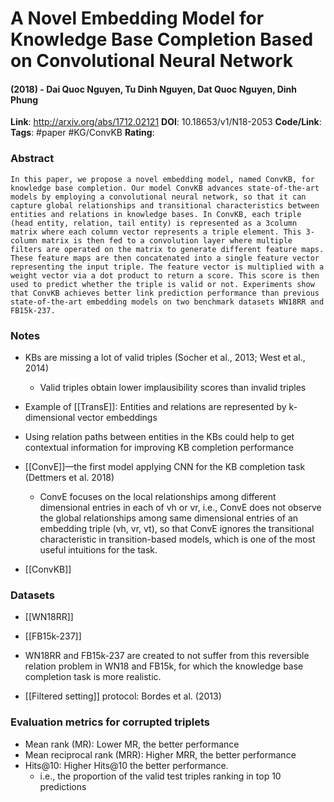 # A Novel Embedding Model for Knowledge Base Completion Based on Convolutional Neural Network
#### (2018) - Dai Quoc Nguyen, Tu Dinh Nguyen, Dat Quoc Nguyen, Dinh Phung
**Link**: http://arxiv.org/abs/1712.02121
**DOI**: 10.18653/v1/N18-2053
**Code/Link**:
**Tags**: #paper #KG/ConvKB
**Rating**:

### Abstract

```
In this paper, we propose a novel embedding model, named ConvKB, for knowledge base completion. Our model ConvKB advances state-of-the-art models by employing a convolutional neural network, so that it can capture global relationships and transitional characteristics between entities and relations in knowledge bases. In ConvKB, each triple (head entity, relation, tail entity) is represented as a 3column matrix where each column vector represents a triple element. This 3-column matrix is then fed to a convolution layer where multiple filters are operated on the matrix to generate different feature maps. These feature maps are then concatenated into a single feature vector representing the input triple. The feature vector is multiplied with a weight vector via a dot product to return a score. This score is then used to predict whether the triple is valid or not. Experiments show that ConvKB achieves better link prediction performance than previous state-of-the-art embedding models on two benchmark datasets WN18RR and FB15k-237.
```

### Notes

- KBs are missing a lot of valid triples (Socher et al., 2013; West et al., 2014)
	- Valid triples obtain lower implausibility scores than invalid triples

- Example of [[TransE]]: Entities and relations are represented by k- dimensional vector embeddings

- Using relation paths between entities in the KBs could help to get contextual information for improving KB completion performance

- [[ConvE]]—the first model applying CNN for the KB completion task (Dettmers et al. 2018)
	- ConvE focuses on the local relationships among different dimensional entries in each of vh or vr, i.e., ConvE does not observe the global relationships among same dimensional entries of an embedding triple (vh, vr, vt), so that ConvE ignores the transitional characteristic in transition-based models, which is one of the most useful intuitions for the task.

- [[ConvKB]]


### Datasets
- [[WN18RR]]
- [[FB15k-237]]

- WN18RR and FB15k-237 are created to not suffer from this reversible relation problem in WN18 and FB15k, for which the knowledge base completion task is more realistic.

- [[Filtered setting]] protocol: Bordes et al. (2013)

### Evaluation metrics for corrupted triplets
- Mean rank (MR): Lower MR, the better performance
- Mean reciprocal rank (MRR): Higher MRR, the better performance
- Hits@10: Higher Hits@10 the better performance.
	- i.e., the proportion of the valid test triples ranking in top 10 predictions